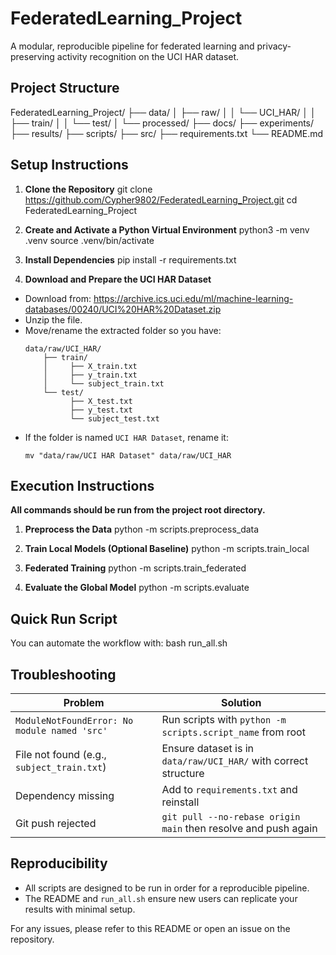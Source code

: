 # FederatedLearning_Project

A modular, reproducible pipeline for federated learning and privacy-preserving activity recognition on the UCI HAR dataset.

## Project Structure

FederatedLearning_Project/
├── data/
│ ├── raw/
│ │ └── UCI_HAR/
│ │ ├── train/
│ │ └── test/
│ └── processed/
├── docs/
├── experiments/
├── results/
├── scripts/
├── src/
├── requirements.txt
└── README.md


## Setup Instructions

1. **Clone the Repository**
git clone https://github.com/Cypher9802/FederatedLearning_Project.git
cd FederatedLearning_Project


2. **Create and Activate a Python Virtual Environment**
python3 -m venv .venv
source .venv/bin/activate


3. **Install Dependencies**
pip install -r requirements.txt


4. **Download and Prepare the UCI HAR Dataset**
- Download from: https://archive.ics.uci.edu/ml/machine-learning-databases/00240/UCI%20HAR%20Dataset.zip
- Unzip the file.
- Move/rename the extracted folder so you have:
  ```
  data/raw/UCI_HAR/
      ├── train/
      │     ├── X_train.txt
      │     ├── y_train.txt
      │     └── subject_train.txt
      └── test/
            ├── X_test.txt
            ├── y_test.txt
            └── subject_test.txt
  ```
- If the folder is named `UCI HAR Dataset`, rename it:
  ```
  mv "data/raw/UCI HAR Dataset" data/raw/UCI_HAR
  ```

## Execution Instructions

**All commands should be run from the project root directory.**

1. **Preprocess the Data**
python -m scripts.preprocess_data

2. **Train Local Models (Optional Baseline)**
python -m scripts.train_local

3. **Federated Training**
python -m scripts.train_federated

4. **Evaluate the Global Model**
python -m scripts.evaluate



## Quick Run Script

You can automate the workflow with:
bash run_all.sh

## Troubleshooting

| Problem                                     | Solution                                                        |
|----------------------------------------------|-----------------------------------------------------------------|
| `ModuleNotFoundError: No module named 'src'`| Run scripts with `python -m scripts.script_name` from root      |
| File not found (e.g., `subject_train.txt`)   | Ensure dataset is in `data/raw/UCI_HAR/` with correct structure |
| Dependency missing                          | Add to `requirements.txt` and reinstall                         |
| Git push rejected                           | `git pull --no-rebase origin main` then resolve and push again  |

## Reproducibility

- All scripts are designed to be run in order for a reproducible pipeline.
- The README and `run_all.sh` ensure new users can replicate your results with minimal setup.

For any issues, please refer to this README or open an issue on the repository.

